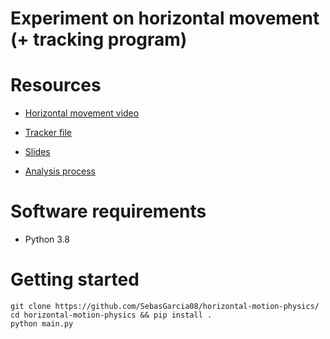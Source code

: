 # Experiment on horizontal movement (+ tracking program)

# Resources

* [Horizontal movement video](https://drive.google.com/file/d/1A_nDNdiw-mU0AKjcyqxTDQZqb19mBkQN/view?usp=sharing)

* [Tracker file](https://drive.google.com/file/d/1dhVrK9jgwvf0HeYc8dkIFJp4-T4lvdym/view?usp=sharing) 

* [Slides](https://docs.google.com/presentation/d/1wG7UW0YfqwxbBFxzndalBt8y633HSS6zmbSI7D2AJH8/edit#slide=id.gea90e36b42_0_19)

* [Analysis process](./analysis.ipynb)

# Software requirements

- Python 3.8

# Getting started

```
git clone https://github.com/SebasGarcia08/horizontal-motion-physics/
cd horizontal-motion-physics && pip install .
python main.py
```
